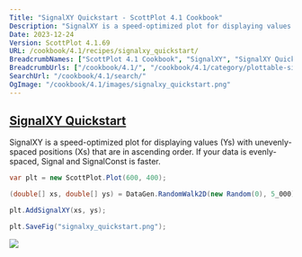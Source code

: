 ```yaml
---
Title: "SignalXY Quickstart - ScottPlot 4.1 Cookbook"
Description: "SignalXY is a speed-optimized plot for displaying values (Ys) with unevenly-spaced positions (Xs) that are in ascending order. If your data is evenly-spaced, Signal and SignalConst is faster."
Date: 2023-12-24
Version: ScottPlot 4.1.69
URL: /cookbook/4.1/recipes/signalxy_quickstart/
BreadcrumbNames: ["ScottPlot 4.1 Cookbook", "SignalXY", "SignalXY Quickstart"]
BreadcrumbUrls: ["/cookbook/4.1/", "/cookbook/4.1/category/plottable-signalxy", "/cookbook/4.1/recipes/signalxy_quickstart/"]
SearchUrl: "/cookbook/4.1/search/"
OgImage: "/cookbook/4.1/images/signalxy_quickstart.png"
---
```


<h2><a id='signalxy-quickstart' href='/cookbook/4.1/recipes/signalxy_quickstart/'>SignalXY Quickstart</a></h2>

SignalXY is a speed-optimized plot for displaying values (Ys) with unevenly-spaced positions (Xs) that are in ascending order. If your data is evenly-spaced, Signal and SignalConst is faster.

```cs
var plt = new ScottPlot.Plot(600, 400);

(double[] xs, double[] ys) = DataGen.RandomWalk2D(new Random(0), 5_000);

plt.AddSignalXY(xs, ys);

plt.SaveFig("signalxy_quickstart.png");
```

<img src='../../images/signalxy_quickstart.png' class='d-block mx-auto my-5' />



